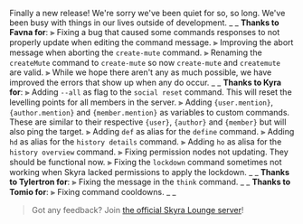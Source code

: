Finally a new release!
We're sorry we've been quiet for so, so long. We've been busy with things in our lives outside of development.
_ _
**Thanks to Favna for**:
⫸ Fixing a bug that caused some commands responses to not properly update when editing the command message.
⫸ Improving the abort message when aborting the `create-mute` command.
⫸ Renaming the `createMute` command to `create-mute` so now `create-mute` and `createmute` are valid.
⫸ While we hope there aren't any as much possible, we have improved the errors that show up when any do occur.
_ _
**Thanks to Kyra for**:
⫸ Adding `--all` as flag  to the `social reset` command. This will reset the levelling points for all members in the server.
⫸ Adding `{user.mention}`, `{author.mention}` and `{member.mention}` as variables to custom commands. These are similar to their respective `{user}`, `{author}` and `{member}` but will also ping the target.
⫸ Adding `def` as alias for the `define` command.
⫸ Adding `hd` as alias for the `history details` command.
⫸ Adding `ho` as alisa for the `history overview` command.
⫸ Fixing permission nodes not updating. They should be functional now.
⫸ Fixing the `lockdown` command sometimes not working when Skyra lacked permissions to apply the lockdown.
_ _
**Thanks to Tylertron for**:
⫸ Fixing the message in the `think` command.
_ _
**Thanks to Tomio for**:
⫸ Fixing command cooldowns.
_ _
> Got any feedback? Join [the official Skyra Lounge server](https://join.skyra.pw)!
